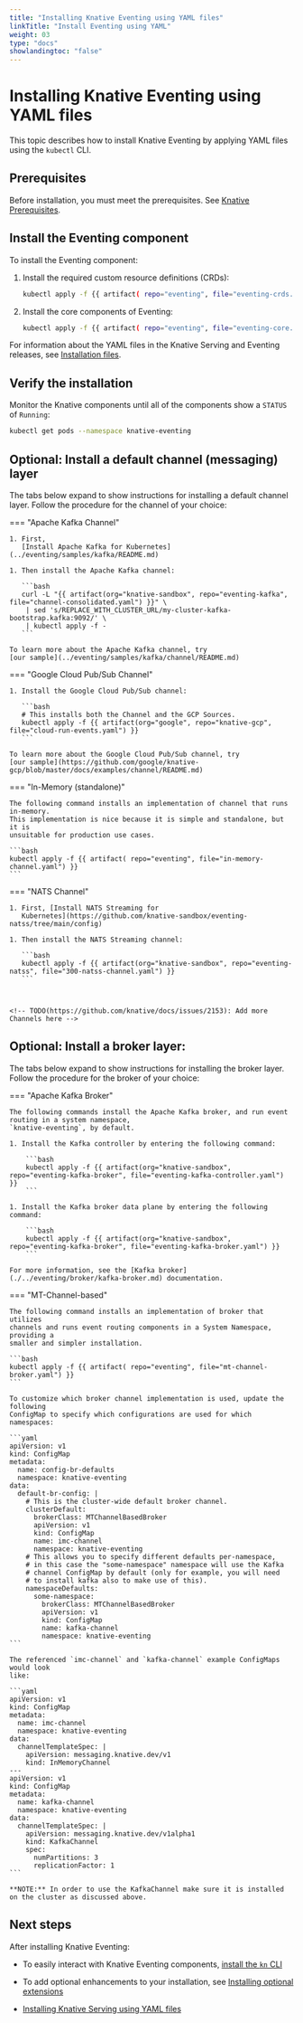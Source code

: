 ```yaml
---
title: "Installing Knative Eventing using YAML files"
linkTitle: "Install Eventing using YAML"
weight: 03
type: "docs"
showlandingtoc: "false"
---
```


# Installing Knative Eventing using YAML files

This topic describes how to install Knative Eventing by applying YAML files using the `kubectl` CLI.


## Prerequisites

Before installation, you must meet the prerequisites.
See [Knative Prerequisites](./prerequisites).


## Install the Eventing component

To install the Eventing component:

1. Install the required custom resource definitions (CRDs):

   ```bash
   kubectl apply -f {{ artifact( repo="eventing", file="eventing-crds.yaml") }}
   ```

1. Install the core components of Eventing:

   ```bash
   kubectl apply -f {{ artifact( repo="eventing", file="eventing-core.yaml") }}
   ```

For information about the YAML files in the Knative Serving and Eventing releases, see
[Installation files](./installation-files).


## Verify the installation

Monitor the Knative components until all of the components show a `STATUS` of `Running`:

```bash
kubectl get pods --namespace knative-eventing
```


## Optional: Install a default channel (messaging) layer

The tabs below expand to show instructions for installing a default channel layer.
Follow the procedure for the channel of your choice:

<!-- This indentation is important for things to render properly. -->

   
=== "Apache Kafka Channel"

    1. First,
       [Install Apache Kafka for Kubernetes](../eventing/samples/kafka/README.md)

    1. Then install the Apache Kafka channel:

       ```bash
       curl -L "{{ artifact(org="knative-sandbox", repo="eventing-kafka", file="channel-consolidated.yaml") }}" \
        | sed 's/REPLACE_WITH_CLUSTER_URL/my-cluster-kafka-bootstrap.kafka:9092/' \
        | kubectl apply -f -
       ```

    To learn more about the Apache Kafka channel, try
    [our sample](../eventing/samples/kafka/channel/README.md)



=== "Google Cloud Pub/Sub Channel"

    1. Install the Google Cloud Pub/Sub channel:

       ```bash
       # This installs both the Channel and the GCP Sources.
       kubectl apply -f {{ artifact(org="google", repo="knative-gcp", file="cloud-run-events.yaml") }}
       ```

    To learn more about the Google Cloud Pub/Sub channel, try
    [our sample](https://github.com/google/knative-gcp/blob/master/docs/examples/channel/README.md)



=== "In-Memory (standalone)"

    The following command installs an implementation of channel that runs in-memory.
    This implementation is nice because it is simple and standalone, but it is
    unsuitable for production use cases.

    ```bash
    kubectl apply -f {{ artifact( repo="eventing", file="in-memory-channel.yaml") }}
    ```



=== "NATS Channel"

    1. First, [Install NATS Streaming for
       Kubernetes](https://github.com/knative-sandbox/eventing-natss/tree/main/config)

    1. Then install the NATS Streaming channel:

       ```bash
       kubectl apply -f {{ artifact(org="knative-sandbox", repo="eventing-natss", file="300-natss-channel.yaml") }}
       ```



    <!-- TODO(https://github.com/knative/docs/issues/2153): Add more Channels here -->





## Optional: Install a broker layer:

The tabs below expand to show instructions for installing the broker layer.
Follow the procedure for the broker of your choice:

<!-- This indentation is important for things to render properly. -->
   
=== "Apache Kafka Broker"

    The following commands install the Apache Kafka broker, and run event routing in a system namespace,
    `knative-eventing`, by default.

    1. Install the Kafka controller by entering the following command:

        ```bash
        kubectl apply -f {{ artifact(org="knative-sandbox", repo="eventing-kafka-broker", file="eventing-kafka-controller.yaml") }}
        ```

    1. Install the Kafka broker data plane by entering the following command:

        ```bash
        kubectl apply -f {{ artifact(org="knative-sandbox", repo="eventing-kafka-broker", file="eventing-kafka-broker.yaml") }}
        ```

    For more information, see the [Kafka broker](./../eventing/broker/kafka-broker.md) documentation.


=== "MT-Channel-based"

    The following command installs an implementation of broker that utilizes
    channels and runs event routing components in a System Namespace, providing a
    smaller and simpler installation.

    ```bash
    kubectl apply -f {{ artifact( repo="eventing", file="mt-channel-broker.yaml") }}
    ```

    To customize which broker channel implementation is used, update the following
    ConfigMap to specify which configurations are used for which namespaces:

    ```yaml
    apiVersion: v1
    kind: ConfigMap
    metadata:
      name: config-br-defaults
      namespace: knative-eventing
    data:
      default-br-config: |
        # This is the cluster-wide default broker channel.
        clusterDefault:
          brokerClass: MTChannelBasedBroker
          apiVersion: v1
          kind: ConfigMap
          name: imc-channel
          namespace: knative-eventing
        # This allows you to specify different defaults per-namespace,
        # in this case the "some-namespace" namespace will use the Kafka
        # channel ConfigMap by default (only for example, you will need
        # to install kafka also to make use of this).
        namespaceDefaults:
          some-namespace:
            brokerClass: MTChannelBasedBroker
            apiVersion: v1
            kind: ConfigMap
            name: kafka-channel
            namespace: knative-eventing
    ```

    The referenced `imc-channel` and `kafka-channel` example ConfigMaps would look
    like:

    ```yaml
    apiVersion: v1
    kind: ConfigMap
    metadata:
      name: imc-channel
      namespace: knative-eventing
    data:
      channelTemplateSpec: |
        apiVersion: messaging.knative.dev/v1
        kind: InMemoryChannel
    ---
    apiVersion: v1
    kind: ConfigMap
    metadata:
      name: kafka-channel
      namespace: knative-eventing
    data:
      channelTemplateSpec: |
        apiVersion: messaging.knative.dev/v1alpha1
        kind: KafkaChannel
        spec:
          numPartitions: 3
          replicationFactor: 1
    ```

    **NOTE:** In order to use the KafkaChannel make sure it is installed on the cluster as discussed above.







## Next steps

After installing Knative Eventing:

- To easily interact with Knative Eventing components, [install the `kn` CLI](/docs/client/install-kn)

- To add optional enhancements to your installation, see [Installing optional extensions](./install-extensions)

- [Installing Knative Serving using YAML files](./install-serving-with-yaml)
